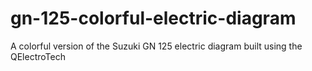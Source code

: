 # gn-125-colorful-electric-diagram
A colorful version of the Suzuki GN 125 electric diagram built using the QElectroTech
